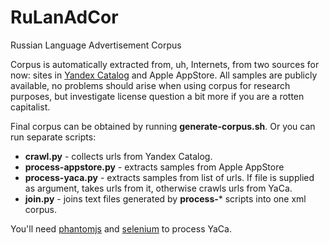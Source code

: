 # RuLanAdCor
Russian Language Advertisement Corpus

Corpus is automatically extracted from, uh, Internets, from two sources for now: 
sites in [Yandex Catalog](yaca.yandex.ru) and Apple AppStore. All samples are 
publicly available, no problems should arise when using corpus for research
purposes, but investigate license question a bit more if you are a rotten 
capitalist.

Final corpus can be obtained by running **generate-corpus.sh**. Or you can run 
separate scripts:

* **crawl.py** - collects urls from Yandex Catalog.
* **process-appstore.py** - extracts samples from Apple AppStore
* **process-yaca.py** - extracts samples from list of urls. If file is supplied 
as argument, takes urls from it, otherwise crawls urls from YaCa.
* **join.py** - joins text files generated by **process-*** scripts into one xml
corpus.

You'll need [phantomjs](http://phantomjs.org/) and [selenium](http://docs.seleniumhq.org/)
to process YaCa.
